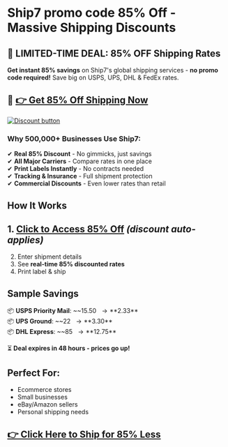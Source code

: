 
# Ship7 promo code  85% Off - Massive Shipping Discounts

## **🚚 LIMITED-TIME DEAL: 85% OFF Shipping Rates**  

**Get instant 85% savings** on Ship7's global shipping services - **no promo code required!** Save big on USPS, UPS, DHL & FedEx rates.  

## 🔗 **[👉 Get 85% Off Shipping Now](https://ship7com.pxf.io/VmPeAa)**  

[![Discount button](https://github.com/user-attachments/assets/6ae0db75-cd30-43d6-9223-cd5c8c71976f)](https://ship7com.pxf.io/VmPeAa)

### **Why 500,000+ Businesses Use Ship7:**  
✔ **Real 85% Discount** - No gimmicks, just savings  
✔ **All Major Carriers** - Compare rates in one place  
✔ **Print Labels Instantly** - No contracts needed  
✔ **Tracking & Insurance** - Full shipment protection  
✔ **Commercial Discounts** - Even lower rates than retail  

## **How It Works**  
## 1. **[Click to Access 85% Off](https://ship7com.pxf.io/VmPeAa)** *(discount auto-applies)*  
2. Enter shipment details  
3. See **real-time 85% discounted rates**  
4. Print label & ship  

## **Sample Savings**  
📦 **USPS Priority Mail**: ~~$15.50~~ → **$2.33**  
📦 **UPS Ground**: ~~$22~~ → **$3.30**  
📦 **DHL Express**: ~~$85~~ → **$12.75**  

⏳ **Deal expires in 48 hours - prices go up!**  

## **Perfect For:**  
- Ecommerce stores  
- Small businesses  
- eBay/Amazon sellers  
- Personal shipping needs  

## **[👉 Click Here to Ship for 85% Less](https://ship7com.pxf.io/VmPeAa)**  

